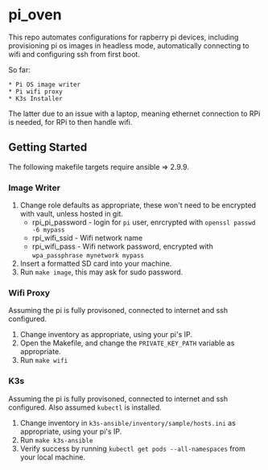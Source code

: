 # pi_oven

This repo automates configurations for rapberry pi devices, including provisioning pi os images in headless mode, automatically connecting to wifi and configuring ssh from first boot.

So far:

    * Pi OS image writer
    * Pi wifi proxy
    * K3s Installer

The latter due to an issue with a laptop, meaning ethernet connection to RPi is needed, for RPi to then handle wifi.

## Getting Started

The following makefile targets require ansible => 2.9.9.
### Image Writer

1. Change role defaults as appropriate, these won't need to be encrypted with vault, unless hosted in git.
    * rpi_pi_password - login for `pi` user, enrcrypted with `openssl passwd -6 mypass`
    * rpi_wifi_ssid - Wifi network name
    * rpi_wifi_pass -  Wifi network password, encrypted with `wpa_passphrase mynetwork mypass`
2. Insert a formatted SD card into your machine.
3. Run `make image`, this may ask for sudo password.

### Wifi Proxy

Assuming the pi is fully provisoned, connected to internet and ssh configured.

1. Change inventory as appropriate, using your pi's IP.
2. Open the Makefile, and change the `PRIVATE_KEY_PATH` variable as appropriate.
3. Run `make wifi`

### K3s

Assuming the pi is fully provisoned, connected to internet and ssh configured.
Also assumed `kubectl` is installed.

1. Change inventory in `k3s-ansible/inventory/sample/hosts.ini` as appropriate, using your pi's IP.
2. Run `make k3s-ansible`
3. Verify success by running `kubectl get pods --all-namespaces` from your local machine.
